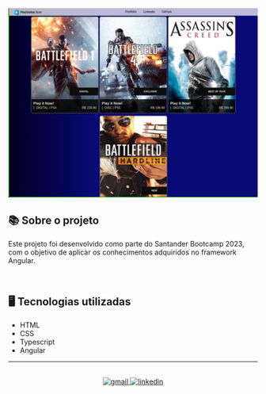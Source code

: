 <img src="./src/assets/PSN Store.png" alt="pagina em execução">

## 📚 Sobre o projeto 
Este projeto foi desenvolvido como parte do Santander Bootcamp 2023, com o objetivo de aplicar os conhecimentos  adquiridos no framework Angular. 

<br>

## 🖥️ Tecnologias utilizadas

* HTML
* CSS
* Typescript
* Angular
---
<br>

<div align=center>
  <a href="mailto:gabril.dev@gmail.com" >
    <img src="https://img.shields.io/badge/gabril.dev@gmail.com-D14836?style=for-the-badge&logo=gmail&logoColor=white" alt="gmail">
  </a>
  
   <a href="https://www.linkedin.com/in/gabrielmorozini/">
    <img src="https://img.shields.io/badge/linkedin.com/in/gabrielmorozini/-0077B5?style=for-the-badge&logo=linkedin&logoColor=white" alt="linkedin">
  </a>    
</div>
